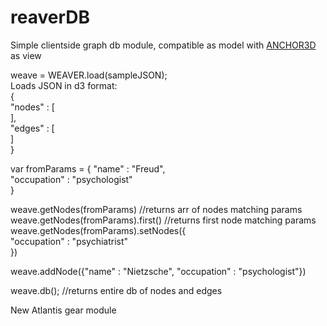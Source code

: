 # reaverDB
Simple clientside graph db module, compatible as model with <a href="https://github.com/DubiousTunic/ANCHORED-Router">ANCHOR3D</a> as view
  
weave = WEAVER.load(sampleJSON);   
Loads JSON in d3 format:  
  {  
    "nodes" : [  
     ],  
     "edges" : [  
     ]  
  }  
  
var fromParams = {
  "name" : "Freud",  
  "occupation" : "psychologist"  
}  
  
weave.getNodes(fromParams) //returns arr of nodes matching params  
weave.getNodes(fromParams).first() //returns first node matching params  
weave.getNodes(fromParams).setNodes({  
  "occupation" : "psychiatrist"  
})  
  
weave.addNode({"name" : "Nietzsche", "occupation" : "psychologist"})  
  
weave.db(); //returns entire db of nodes and edges  
  
New Atlantis gear module
